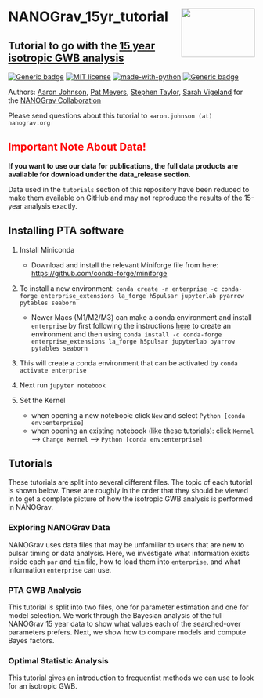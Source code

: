 # NANOGrav_15yr_tutorial <img align="right" width="150" height="100" src="https://github.com/nanograv/12p5yr_stochastic_analysis/blob/master/nanograv.png?raw=true">
## Tutorial to go with the [15 year isotropic GWB analysis](https://arxiv.org/abs/2306.16213)

[![Generic badge](https://img.shields.io/badge/Created%20by-NANOGrav-red)](http://nanograv.org/)
[![MIT license](https://img.shields.io/badge/License-MIT-blue.svg)](https://lbesson.mit-license.org/)
[![made-with-python](https://img.shields.io/badge/Made%20with-Python-1f425f.svg)](https://www.python.org/)
[![Generic badge](https://img.shields.io/twitter/follow/NANOGrav?style=social)](https://twitter.com/NANOGrav)
 
Authors: [Aaron Johnson](https://github.com/AaronDJohnson), [Pat Meyers](https://github.com/meyers-academic), [Stephen Taylor](http://stevertaylor.github.io/), [Sarah Vigeland](https://github.com/svigeland) for the [NANOGrav Collaboration](https://github.com/nanograv)

Please send questions about this tutorial to `aaron.johnson (at) nanograv.org`

## <span style="color:red">Important Note About Data!</span>
**If you want to use our data for publications, the full data products are available for download under the data_release section.**

Data used in the `tutorials` section of this repository have been reduced to make them available on GitHub and may not reproduce the results of the 15-year analysis exactly.

## Installing PTA software

1. Install Miniconda

    * Download and install the relevant Miniforge file from here: https://github.com/conda-forge/miniforge


2. To install a new environment: `conda create -n enterprise -c conda-forge enterprise_extensions la_forge h5pulsar jupyterlab pyarrow pytables seaborn`
    * Newer Macs (M1/M2/M3) can make a conda environment and install `enterprise` by first following the instructions [here](https://conda-forge.org/docs/user/tipsandtricks.html#installing-apple-intel-packages-on-apple-silicon) to create an environment and then using `conda install -c conda-forge enterprise_extensions la_forge h5pulsar jupyterlab pyarrow pytables seaborn`

3. This will create a conda environment that can be activated by `conda activate enterprise`

4. Next run `jupyter notebook`

5. Set the Kernel

    * when opening a new notebook: click `New` and select `Python [conda env:enterprise]`  
    * when opening an existing notebook (like these tutorials): click `Kernel` --> `Change Kernel` --> `Python [conda env:enterprise]`  

## Tutorials

  These tutorials are split into several different files. The topic of each tutorial is shown below. These are roughly in the order that they should be viewed in to get a complete picture of how the isotropic GWB analysis is performed in NANOGrav.

### Exploring NANOGrav Data

  NANOGrav uses data files that may be unfamiliar to users that are new to pulsar timing or data analysis. Here, we investigate what information exists inside each `par` and `tim` file, how to load them into `enterprise`, and what information `enterprise` can use.

### PTA GWB Analysis
  
  This tutorial is split into two files, one for parameter estimation and one for model selection. We work through the Bayesian analysis of the full NANOGrav 15 year data to show what values each of the searched-over parameters prefers. Next, we show how to compare models and compute Bayes factors.

### Optimal Statistic Analysis
	
  This tutorial gives an introduction to frequentist methods we can use to look for an isotropic GWB.
